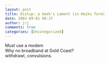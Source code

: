 ```yaml
---
layout: post
title: Dialup: a Geek's Lament (in Haiku form)
date: 2003-09-01 00:37
author: jrj
comments: true
categories: [Uncategorized]
---
```

Must use a modem<br />Why no broadband at Gold Coast?<br />withdrawl, convulsions.
